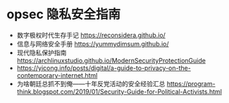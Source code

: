 # opsec 隐私安全指南

- 数字极权时代生存手记 https://reconsidera.github.io/
- 信息与网络安全手册 https://yummydimsum.github.io/
- 现代隐私保护指南 https://archlinuxstudio.github.io/ModernSecurityProtectionGuide
- https://yicong.info/posts/digital/a-guide-to-privacy-on-the-contemporary-internet.html
- 为啥朝廷总抓不到俺——十年反党活动的安全经验汇总 https://program-think.blogspot.com/2019/01/Security-Guide-for-Political-Activists.html
